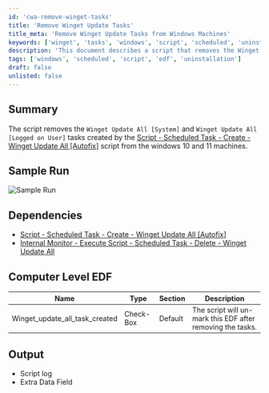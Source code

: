 ```yaml
---
id: 'cwa-remove-winget-tasks'
title: 'Remove Winget Update Tasks'
title_meta: 'Remove Winget Update Tasks from Windows Machines'
keywords: ['winget', 'tasks', 'windows', 'script', 'scheduled', 'uninstall']
description: 'This document describes a script that removes the Winget Update All [System] and Winget Update All [Logged on User] tasks from Windows 10 and 11 machines. It details the dependencies, sample run output, and the associated Computer Level EDF.'
tags: ['windows', 'scheduled', 'script', 'edf', 'uninstallation']
draft: false
unlisted: false
---
```

## Summary

The script removes the `Winget Update All [System]` and `Winget Update All [Logged on User]` tasks created by the [Script - Scheduled Task - Create - Winget Update All [Autofix]](https://proval.itglue.com/DOC-5078775-14825195) script from the windows 10 and 11 machines.

## Sample Run

![Sample Run](..\..\..\static\img\Scheduled-Task---Delete---Winget-Update-All-Autofix\image_1.png)

## Dependencies

- [Script - Scheduled Task - Create - Winget Update All [Autofix]](https://proval.itglue.com/DOC-5078775-14825195)
- [Internal Monitor - Execute Script - Scheduled Task - Delete - Winget Update All](https://proval.itglue.com/DOC-5078775-15226948)

## Computer Level EDF

| Name                          | Type      | Section | Description                                           |
|-------------------------------|-----------|---------|-------------------------------------------------------|
| Winget_update_all_task_created | Check-Box | Default | The script will un-mark this EDF after removing the tasks. |

## Output

- Script log
- Extra Data Field



